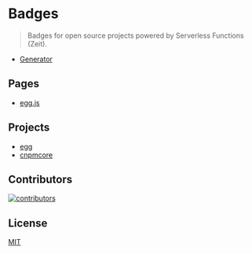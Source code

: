 # Badges

> Badges for open source projects powered by Serverless Functions (Zeit).

- [Generator](https://console.implements.io/badge)

## Pages

- [egg.js](/pages/eggjs.html)

## Projects

- [egg](https://github.com/eggjs/egg)
- [cnpmcore](https://github.com/cnpm/cnpmcore)

## Contributors

[![contributors](https://ergatejs.implements.io/badges/contributors/ergatejs/badges.svg?owner=ergatejs&repo=badges&size=48)](https://github.com/ergatejs/badges/graphs/contributors)

## License

[MIT](https://github.com/ergatejs/badges/blob/master/LICENSE)
